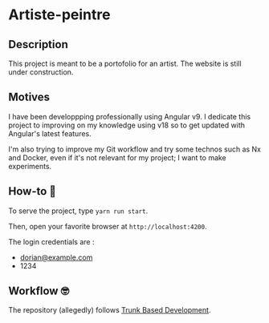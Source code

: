 # Artiste-peintre

## Description

This project is meant to be a portofolio for an artist. The website is still under construction.

## Motives

I have been developpping professionally using Angular v9. I dedicate this project to improving on my knowledge using v18 so to get updated with Angular's latest features.

I'm also trying to improve my Git workflow and try some technos such as Nx and Docker, even if it's not relevant for my project; I want to make experiments.

## How-to 🤔

To serve the project, type `yarn run start`.

Then, open your favorite browser at `http://localhost:4200`.

The login credentials are :
- dorian@example.com
- 1234

## Workflow 🤓

The repository (allegedly) follows [Trunk Based Development](https://www.atlassian.com/continuous-delivery/continuous-integration/trunk-based-development).
